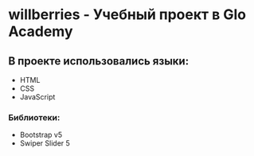# willberries - Учебный проект в Glo Academy

## В проекте использовались языки:
- HTML
- CSS
- JavaScript

### Библиотеки: 
- Bootstrap v5
- Swiper Slider 5
